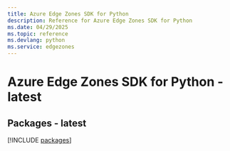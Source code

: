 ```yaml
---
title: Azure Edge Zones SDK for Python
description: Reference for Azure Edge Zones SDK for Python
ms.date: 04/29/2025
ms.topic: reference
ms.devlang: python
ms.service: edgezones
---
```

# Azure Edge Zones SDK for Python - latest
## Packages - latest
[!INCLUDE [packages](edge-zones-index.md)]